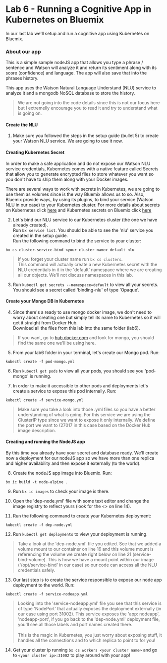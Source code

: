 # Lab 6 - Running a Cognitive App in Kubernetes on Bluemix

In our last lab we'll setup and run a cognitive app using Kubernetes on Bluemix.

### About our app

This is a simple sample nodeJS app that allows you type a phrase / sentence and Watson will analyze it and return its sentiment along with its score (confidence) and language. The app will also save that into the phrases history.

This app uses the Watson Natural Language Understand (NLU) service to analyze it and a mongodb NoSQL database to store the history.

>We are not going into the code details since this is not our focus here but I extremelly encourage you to read it and try to understand what is going on.

#### Create the NLU 

1. Make sure you followed the steps in the setup guide (bullet 5) to create your Watson NLU service. We are going to use it now.

#### Creating Kubernetes Secret

In order to make a safe application and do not expose our Watson NLU service credentials, Kubernetes comes with a native feature called Secrets that allow you to generate encrypted files to store whatever you want so you don't have to ship them along with your Docker images.

There are several ways to work with secrets in Kubernetes, we are going to use them as volumes since is the way Bluemix allows us to so. Also, Bluemix provide ways, by using its plugins, to bind your service (Watson NLU in our case) to your Kubernetes cluster. For more details about secrets on Kubernetes click [here](https://kubernetes.io/docs/concepts/configuration/secret/) and Kubernetes secrets on Bluemix click [here](https://console.bluemix.net/docs/containers/cs_cluster.html#cs_cluster_service)

2. Let's bind our NLU service to our Kubernetes cluster (the one we have already created).<BR>
Run `bx service list`. You should be able to see the 'nlu' service you created in the setup guide.<BR>
Run the following command to bind the service to your cluster:
```
bx cs cluster-service-bind <your cluster name> default nlu
```
>If you forget your cluster name run `bx cs clusters`.<BR>
This command will actually create a new Kubernetes secret with the NLU credentials in it in the 'default' namespace where we are creating all our objects. We'll not discuss namespaces in this lab.

3. Run `kubectl get secrets --namespace=default` to view all your secrets. You should see a secret called 'binding-nlu' of type 'Opaque'.

#### Create your Mongo DB in Kubernetes

4. Since there's a ready to use mongo docker image, we don't need to worry about creating one but simply tell its name to Kubernetes so it will get it straight from Docker Hub.<BR>
Download all the files from this lab into the same folder (lab6).
>If you want, go to [hub.docker.com](https://hub.docker.com) and look for mongo, you should find the same one we'll be using here.

5. From your lab6 folder in your terminal, let's create our Mongo pod. Run:
```
kubectl create -f pod-mongo.yml
```

6. Run `kubectl get pods` to view all your pods, you should see you 'pod-mongo' is running.

7. In order to make it accessible to other pods and deployments let's create a service to expose this pod internally. Run:
```
kubectl create -f service-mongo.yml
```
>Make sure you take a look into those .yml files so you have a better understanding of what is going. For this service we are using the ClusterIP type since we want to expose it only internally. We define the port we want to (27017 in this case based on the Docker Hub image description.

#### Creating and running the NodeJS app

By this time you already have your secret and database ready. We'll create now a deployment for our nodeJS app so we have more than one replica and higher availability and then expose it externally (to the world).

8. Create the nodeJS app image into Bluemix. Run:
```
bx ic build -t node-alpine .
```

9. Run `bx ic images` to check your image is there.

10. Open the 'dep-node.yml' file with some text editor and change the image registry to reflect yours (look for the <> on line 14).

11. Run the following command to create your Kubernetes deployment:
```
kubectl create -f dep-node.yml
```

12. Run `kubectl get deployments` to view your deployment is running.
>Take a look at the 'dep-node.yml' file you edited. See that we added a volume mount to our container on line 16 and this volume mount is referencing the volume we create right below on line 21 (service-bind-volume). This is how we have a mount point within our image ('/opt/service-bind' in our case) so our code can access all the NLU credentials safely.

13. Our last step is to create the service responsible to expose our node app deployment to the world. Run:
```
kubectl create -f service-nodeapp.yml
```
>Looking into the 'service-nodeapp.yml' file you see that this service is of type 'NodePort' that actually exposes the deployment externally (in our case using port 31002). This service exposes the 'app: nodeapp', 'nodeapp-port', if you go back to the 'dep-node.yml' deployment file, you'll see all those labels and port names created there.<BR><BR>
This is the magic in Kubernetes, you just worry about exposing stuff, it handles all the connections and to which replica to  point to for you!

14. Get your cluster ip running `bx cs workers <your cluster name>` and go to `<your cluster ip>:31002` to play around with your app!
